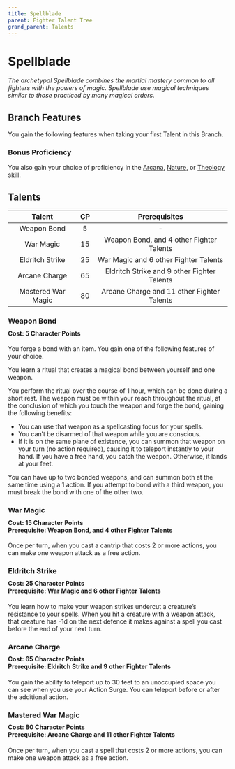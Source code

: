 ```yaml
---
title: Spellblade
parent: Fighter Talent Tree
grand_parent: Talents
---
```


# Spellblade
*The archetypal Spellblade combines the martial mastery common to all fighters with the powers of magic. Spellblade use magical techniques similar to those practiced by many magical orders.*

## Branch Features
You gain the following features when taking your first Talent in this Branch.

### Bonus Proficiency
You also gain your choice of proficiency in the [Arcana](https://stormchaserroleplaying.com/stormchaserRPG/Skills/Arcana), [Nature](https://stormchaserroleplaying.com/stormchaserRPG/Skills/Nature), or [Theology](https://stormchaserroleplaying.com/stormchaserRPG/Skills/Theology) skill.

## Talents

| Talent | CP | Prerequisites |
|:------:|:--:|:-------------:|
|  Weapon Bond          | 5     | - |
|  War Magic            | 15    | Weapon Bond, and 4 other Fighter Talents |
|  Eldritch Strike      | 25    | War Magic and 6 other Fighter Talents |
|  Arcane Charge        | 65    | Eldritch Strike and 9 other Fighter Talents |
|  Mastered War Magic   | 80    | Arcane Charge and 11 other Fighter Talents |

### Weapon Bond

<div style="margin-top:-10px;"></div>

#### **Cost:** 5 Character Points
You forge a bond with an item. You gain one of the following features of your choice.

You learn a ritual that creates a magical bond between yourself and one weapon. 

You perform the ritual over the course of 1 hour, which can be done during a short rest. The weapon must be within your reach throughout the ritual, at the conclusion of which you touch the weapon and forge the bond, gaining the following benefits:

- You can use that weapon as a spellcasting focus for your spells.
- You can’t be disarmed of that weapon while you are conscious.
- If it is on the same plane of existence, you can summon that weapon on your turn (no action required), causing it to teleport instantly to your hand. If you have a free hand, you catch the weapon. Otherwise, it lands at your feet.

You can have up to two bonded weapons, and can summon both at the same time using a 1 action. If you attempt to bond with a third weapon, you must break the bond with one of the other two.
 
### War Magic

<div style="margin-top:-10px;"></div>

#### **Cost:** 15 Character Points<br>**Prerequisite:** Weapon Bond, and 4 other Fighter Talents
Once per turn, when you cast a cantrip that costs 2 or more actions, you can make one weapon attack as a free action.

### Eldritch Strike

<div style="margin-top:-10px;"></div>

#### **Cost:** 25 Character Points<br>**Prerequisite:** War Magic and 6 other Fighter Talents
You learn how to make your weapon strikes undercut a creature’s resistance to your spells. When you hit a creature with a weapon attack, that creature has -1d on the next defence it makes against a spell you cast before the end of your next turn.

### Arcane Charge

<div style="margin-top:-10px;"></div>

#### **Cost:** 65 Character Points<br>**Prerequisite:** Eldritch Strike and 9 other Fighter Talents
You gain the ability to teleport up to 30 feet to an unoccupied space you can see when you use your Action Surge. You can teleport before or after the additional action.

### Mastered War Magic

<div style="margin-top:-10px;"></div>

#### **Cost:** 80 Character Points<br>**Prerequisite:** Arcane Charge and 11 other Fighter Talents
Once per turn, when you cast a spell that costs 2 or more actions, you can make one weapon attack as a free action.